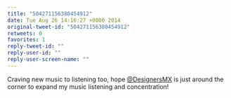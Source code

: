 ```yaml
---
title: "504271156380454912"
date: Tue Aug 26 14:16:27 +0000 2014
original-tweet-id: "504271156380454912"
retweets: 0
favorites: 1
reply-tweet-id: ""
reply-user-id: ""
reply-user-screen-name: ""
---
```

Craving new music to listening too, hope <a href="https://twitter.com/DesignersMX">@DesignersMX</a> is just around the corner to expand my music listening and concentration!
